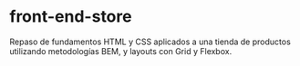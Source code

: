 # front-end-store
Repaso de fundamentos HTML y CSS aplicados a una tienda de productos utilizando metodologías BEM, y layouts con Grid y Flexbox.
